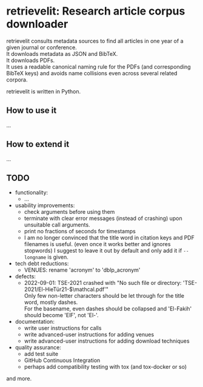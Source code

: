 # retrievelit: Research article corpus downloader

retrievelit consults metadata sources to find all articles in one year of a given journal or conference.  
It downloads metadata as JSON and BibTeX.  
It downloads PDFs.  
It uses a readable canonical naming rule for the PDFs (and corresponding BibTeX keys)
and avoids name collisions even across several related corpora.  

retrievelit is written in Python.

## How to use it

...


## How to extend it

...


## TODO

- functionality:
  - ...
- usability improvements:
  - check arguments before using them
  - terminate with clear error messages (instead of crashing) upon unsuitable call arguments. 
  - print no fractions of seconds for timestamps
  - I am no longer convinced that the title word in citation keys and PDF filenames is useful.
    (even once it works better and ignores stopwords)
    I suggest to leave it out by default and only add it if `--longname` is given.
- tech debt reductions:
  - VENUES: rename 'acronym' to 'dblp_acronym'
- defects:
  - 2022-09-01: TSE-2021 crashed with "No such file or directory: 'TSE-2021/El-HieTür21-$\\mathcal.pdf'"  
    Only few non-letter characters should be let through for the title word, mostly dashes.  
    For the basename, even dashes should be collapsed and 'El-Fakih' should become 'ElF', not 'El-'.
- documentation:
  - write user instructions for calls
  - write advanced-user instructions for adding venues
  - write advanced-user instructions for adding download techniques
- quality assurance:
  - add test suite
  - GitHub Continuous Integration
  - perhaps add compatibility testing with tox (and tox-docker or so)  

and more.
